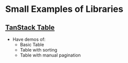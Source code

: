 # Small Examples of Libraries


## [TanStack Table](https://tanstack.com/table/v8)
- Have demos of:
    - Basic Table
    - Table with sorting
    - Table with manual pagination
